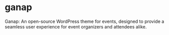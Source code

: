 # ganap
 Ganap: An open-source WordPress theme for events, designed to provide a seamless user experience for event organizers and attendees alike.
